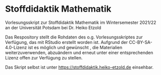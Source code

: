 # Stoffdidaktik Mathematik
Vorlesungsskript zur Stoffdidaktik Mathematik im Wintersemester 2021/22 an der Universität Potsdam bei Dr. Heiko Etzold

Das Respository stellt die Rohdaten des o.g. Vorlesungsskriptes zur Verfügung, das mit RStudio erstellt worden ist. 
Aufgrund der CC-BY-SA-4.0-Lizenz ist es möglich und gewünscht , die Materialien weiterzuverwenden, abzuändern und 
erneut unter einer entsprechenden Lizenz offen zur Verfügung zu stellen.

Das Skript selbst ist unter https://stoffdidaktik.heiko-etzold.de einsehbar.


